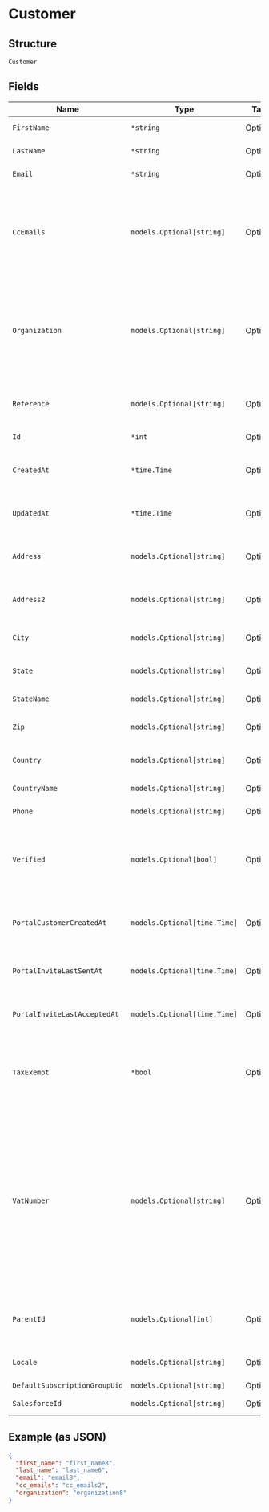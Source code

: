 
# Customer

## Structure

`Customer`

## Fields

| Name | Type | Tags | Description |
|  --- | --- | --- | --- |
| `FirstName` | `*string` | Optional | The first name of the customer |
| `LastName` | `*string` | Optional | The last name of the customer |
| `Email` | `*string` | Optional | The email address of the customer |
| `CcEmails` | `models.Optional[string]` | Optional | A comma-separated list of emails that should be cc’d on all customer communications (i.e. “joe@example.com, sue@example.com”) |
| `Organization` | `models.Optional[string]` | Optional | The organization of the customer. If no value, `null` or empty string is provided, `organization` will be populated with the customer's first and last name, separated with a space. |
| `Reference` | `models.Optional[string]` | Optional | The unique identifier used within your own application for this customer |
| `Id` | `*int` | Optional | The customer ID in Chargify |
| `CreatedAt` | `*time.Time` | Optional | The timestamp in which the customer object was created in Chargify |
| `UpdatedAt` | `*time.Time` | Optional | The timestamp in which the customer object was last edited |
| `Address` | `models.Optional[string]` | Optional | The customer’s shipping street address (i.e. “123 Main St.”) |
| `Address2` | `models.Optional[string]` | Optional | Second line of the customer’s shipping address i.e. “Apt. 100” |
| `City` | `models.Optional[string]` | Optional | The customer’s shipping address city (i.e. “Boston”) |
| `State` | `models.Optional[string]` | Optional | The customer’s shipping address state (i.e. “MA”) |
| `StateName` | `models.Optional[string]` | Optional | The customer's full name of state |
| `Zip` | `models.Optional[string]` | Optional | The customer’s shipping address zip code (i.e. “12345”) |
| `Country` | `models.Optional[string]` | Optional | The customer shipping address country |
| `CountryName` | `models.Optional[string]` | Optional | The customer's full name of country |
| `Phone` | `models.Optional[string]` | Optional | The phone number of the customer |
| `Verified` | `models.Optional[bool]` | Optional | Is the customer verified to use ACH as a payment method. Available only on Authorize.Net gateway |
| `PortalCustomerCreatedAt` | `models.Optional[time.Time]` | Optional | The timestamp of when the Billing Portal entry was created at for the customer |
| `PortalInviteLastSentAt` | `models.Optional[time.Time]` | Optional | The timestamp of when the Billing Portal invite was last sent at |
| `PortalInviteLastAcceptedAt` | `models.Optional[time.Time]` | Optional | The timestamp of when the Billing Portal invite was last accepted |
| `TaxExempt` | `*bool` | Optional | The tax exempt status for the customer. Acceptable values are true or 1 for true and false or 0 for false. |
| `VatNumber` | `models.Optional[string]` | Optional | The VAT business identification number for the customer. This number is used to determine VAT tax opt out rules. It is not validated when added or updated on a customer record. Instead, it is validated via VIES before calculating taxes. Only valid business identification numbers will allow for VAT opt out. |
| `ParentId` | `models.Optional[int]` | Optional | The parent ID in Chargify if applicable. Parent is another Customer object. |
| `Locale` | `models.Optional[string]` | Optional | The locale for the customer to identify language-region |
| `DefaultSubscriptionGroupUid` | `models.Optional[string]` | Optional | - |
| `SalesforceId` | `models.Optional[string]` | Optional | The Salesforce ID for the customer |

## Example (as JSON)

```json
{
  "first_name": "first_name8",
  "last_name": "last_name6",
  "email": "email8",
  "cc_emails": "cc_emails2",
  "organization": "organization8"
}
```

